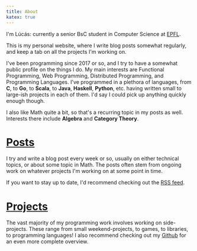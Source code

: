 ```yaml
---
title: About
katex: true
---
```


I'm Lúcás: currently a senior BsC student in Computer Science
at [EPFL](https://www.epfl.ch/en/).

This is my personal website, where I write blog posts somewhat regularly, and keep a tab on
all the projects I'm working on.

I've been programming since 2017 or so, and I try to have a somewhat public profile on the things I do.
My main interests are Functional Programming, Web Programming, Distributed Programming, and Programming Languages.
I've programmed in a plethora of languages, from **C**, to **Go**, to **Scala**, to **Java**, **Haskell**, **Python**,
etc. having written small to large-ish projects in each of them. I'd say I could pick up anything quickly enough though.

I also like Math quite a bit, so that's a recurring topic in my posts as well. Interests there
include **Algebra** and **Category Theory**.

# [Posts](/posts)

I try and write a blog post every week or so, usually on either technical topics, or about some
topic in Math. The posts often stem from ongoing work on whatever projects I'm working on at some
point in time.

If you want to stay up to date, I'd recommend checking out the [RSS feed](/posts/index.xml).

# [Projects](/projects)

The vast majority of my programming work involves working on side-projects. These range from small
weekend-projects, to games, to libraries, to programming languages! I also recommend
checking out my [Github](https://github.com/cronokirby) for an even more complete overview.
